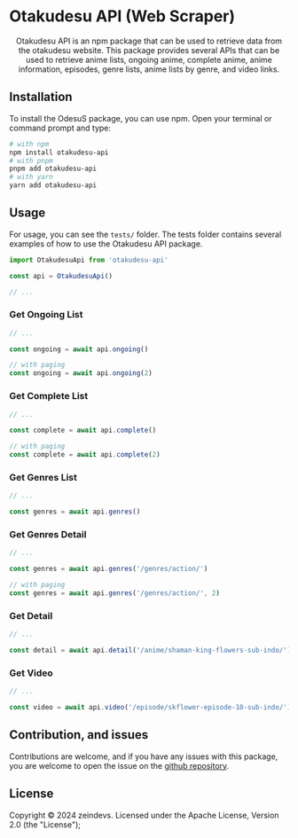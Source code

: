 # Otakudesu API (Web Scraper)

<div align="center">
	
Otakudesu API is an npm package that can be used to retrieve data from the otakudesu website. This package provides several APIs that can be used to retrieve anime lists, ongoing anime, complete anime, anime information, episodes, genre lists, anime lists by genre, and video links.

</div>

## Installation

To install the OdesuS package, you can use npm. Open your terminal or command prompt and type:

```sh
# with npm
npm install otakudesu-api
# with pnpm
pnpm add otakudesu-api
# with yarn
yarn add otakudesu-api
```

## Usage

For usage, you can see the `tests/` folder. The tests folder contains several examples of how to use the Otakudesu API package.

```ts
import OtakudesuApi from 'otakudesu-api'

const api = OtakudesuApi()

// ...
```

### Get Ongoing List

```ts
// ...

const ongoing = await api.ongoing()

// with paging
const ongoing = await api.ongoing(2)
```

### Get Complete List

```ts
// ...

const complete = await api.complete()

// with paging
const complete = await api.complete(2)
```

### Get Genres List

```ts
// ...

const genres = await api.genres()
```

### Get Genres Detail

```ts
// ...

const genres = await api.genres('/genres/action/')

// with paging
const genres = await api.genres('/genres/action/', 2)
```

### Get Detail

```ts
// ...

const detail = await api.detail('/anime/shaman-king-flowers-sub-indo/')
```

### Get Video

```ts
// ...

const video = await api.video('/episode/skflower-episode-10-sub-indo/')
```

## Contribution, and issues

Contributions are welcome, and if you have any issues with this package, you are welcome to open the issue on the [github repository](https://github.com/hansputera/otakudesu-api/issues).

## License

Copyright &copy; 2024 zeindevs. Licensed under the Apache License, Version 2.0 (the "License");
